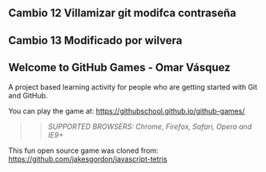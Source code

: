 ## Cambio 12 Villamizar git modifca contraseña
## Cambio 13 Modificado por wilvera
## Welcome to GitHub Games - Omar Vásquez

A project based learning activity for people who are getting started with Git and GitHub.

You can play the game at: https://githubschool.github.io/github-games/

>> _*SUPPORTED BROWSERS*: Chrome, Firefox, Safari, Opera and IE9+_

This fun open source game was cloned from: https://github.com/jakesgordon/javascript-tetris

